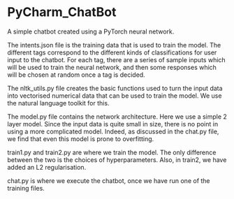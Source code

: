 # PyCharm_ChatBot
A simple chatbot created using a PyTorch neural network.

The intents.json file is the training data that is used to train the model. The different tags 
correspond to the different kinds of classifications for user input to the chatbot. For each tag,
there are a series of sample inputs which will be used to train the neural network, and then some
responses which will be chosen at random once a tag is decided. 

The nltk_utils.py file creates the basic functions used to turn the input data into vectorised 
numerical data that can be used to train the model. We use the natural language toolkit for this.

The model.py file contains the network architecture. Here we use a simple 2 layer model. Since the
input data is quite small in size, there is no point in using a more complicated model. Indeed, as
discussed in the chat.py file, we find that even this model is prone to overfitting. 

train1.py and train2.py are where we train the model. The only difference between the two is the 
choices of hyperparameters. Also, in train2, we have added an L2 regularisation. 

chat.py is where we execute the chatbot, once we have run one of the training files.
